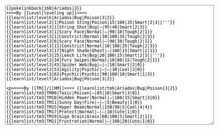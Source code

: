 </p><textarea readonly="" accesskey="," id="wpTextbox1" cols="80" rows="25" style="" class="mw-editfont-monospace" lang="en" dir="ltr" name="wpTextbox1">{{pokelinkback|168|Ariados|3}}
====By [[Level|leveling up]]====
{{learnlist/levelh|Ariados|Bug|Poison|3|2}}
{{learnlist/level3|1|Poison Sting|Poison|15|100|35|Smart|2|3||'''}}
{{learnlist/level3|1|String Shot|Bug|—|95|40|Smart|2|3}}
{{learnlist/level3|1|Scary Face|Normal|—|90|10|Tough|2|1}}
{{learnlist/level3|1|Constrict|Normal|10|100|35|Tough|2|3}}
{{learnlist/level3|6|Scary Face|Normal|—|90|10|Tough|2|1}}
{{learnlist/level3|11|Constrict|Normal|10|100|35|Tough|2|3}}
{{learnlist/level3|17|Night Shade|Ghost|—|100|15|Smart|2|1}}
{{learnlist/level3|25|Leech Life|Bug|20|100|15|Smart|2|3||'''}}
{{learnlist/level3|34|Fury Swipes|Normal|18|80|15|Tough|2|1}}
{{learnlist/level3|43|Spider Web|Bug|—|—|10|Smart|2|0}}
{{learnlist/level3|53|Agility|Psychic|—|—|30|Cool|3|0}}
{{learnlist/level3|63|Psychic|Psychic|90|100|10|Smart|1|3}}
{{learnlist/levelf|Ariados|Bug|Poison|3|2}}

====By [[TM]]/[[HM]]====
{{learnlist/tmh|Ariados|Bug|Poison|3|2}}
{{learnlist/tm3|TM06|Toxic|Poison|—|85|10|Smart|3|0}}
{{learnlist/tm3|TM10|Hidden Power|Normal|—|100|15|Smart|3|0}}
{{learnlist/tm3|TM11|Sunny Day|Fire|—|—|5|Beauty|1|0}}
{{learnlist/tm3|TM15|Hyper Beam|Normal|150|90|5|Cool|4|4}}
{{learnlist/tm3|TM17|Protect|Normal|—|—|10|Cute|1|0}}
{{learnlist/tm3|TM19|Giga Drain|Grass|60|100|5|Smart|2|1}}
{{learnlist/tm3|TM21|Frustration|Normal|—|100|20|Cute|1|0}}
{{learnlist/tm3|TM22|SolarBeam|Grass|120|100|10|Cool|4|0}}
{{learnlist/tm3|TM27|Return|Normal|—|100|20|Cute|1|0}}
{{learnlist/tm3|TM28|Dig|Ground|60|100|10|Smart|1|0}}
{{learnlist/tm3|TM29|Psychic|Psychic|90|100|10|Smart|1|3}}
{{learnlist/tm3|TM32|Double Team|Normal|—|—|15|Cool|2|0}}
{{learnlist/tm3|TM36|Sludge Bomb|Poison|90|100|10|Tough|2|1||'''}}
{{learnlist/tm3|TM42|Facade|Normal|70|100|20|Cute|2|0}}
{{learnlist/tm3|TM43|Secret Power|Normal|70|100|20|Smart|1|0}}
{{learnlist/tm3|TM44|Rest|Psychic|—|—|10|Cute|2|0}}
{{learnlist/tm3|TM45|Attract|Normal|—|100|15|Cute|2|0}}
{{learnlist/tm3|TM46|Thief|Dark|40|100|10|Tough|1|0}}
{{learnlist/tm3|HM05|Flash|Normal|—|70|20|Beauty|3|0}}
{{learnlist/tmf|Ariados|Bug|Poison|3|2}}

====By {{pkmn|breeding}}====
{{learnlist/breedh|Ariados|Bug|Poison|3|2}}
{{learnlist/breed3|{{MSP/3|165|Ledyba}}{{MSP/3|166|Ledian}}{{MSP/3|291|Ninjask}}|Baton Pass|Normal|—|—|40|Cute|2|0}}
{{learnlist/breed3|{{MSP/3|048|Venonat}}{{MSP/3|049|Venomoth}}|Disable|Normal|—|55|20|Smart|2|0}}
{{learnlist/breed3|{{MSP/3|015|Beedrill}}{{MSP/3|123|Scyther}}{{MSP/3|212|Scizor}}|Pursuit|Dark|40|100|20|Smart|2|1}}
{{learnlist/breed3|{{MSP/3|012|Butterfree}}{{MSP/3|048|Venonat}}{{MSP/3|049|Venomoth}}{{MSP/3|269|Dustox}}|Psybeam|Psychic|65|100|20|Beauty|3|0}}
{{learnlist/breed3|{{MSP/3|048|Venonat}}{{MSP/3|049|Venomoth}}{{MSP/3|313|Volbeat}}|Signal Beam|Bug|75|100|15|Beauty|3|0||'''}}
{{learnlist/breed3|{{MSP/3|193|Yanma}}|SonicBoom|Normal|—|90|20|Cool|2|0}}
{{learnlist/breedf|Ariados|Bug|Poison|3|2}}

====By [[Move Tutor|tutoring]]====
{{learnlist/tutorh|Ariados|Bug|Poison|3|2}}
{{learnlist/tutor3|Body Slam|Normal|85|100|15|Tough|1|4|||yes|yes|yes}}
{{learnlist/tutor3|Double-Edge|Normal|120|100|15|Tough|6|0|||yes|yes|yes}}
{{learnlist/tutor3|Endure|Normal|—|—|10|Tough|2|0|||no|yes|no}}
{{learnlist/tutor3|Mimic|Normal|—|—|10|Cute|1|0|||yes|yes|yes}}
{{learnlist/tutor3|Sleep Talk|Normal|—|—|10|Cute|3|0|||no|yes|no}}
{{learnlist/tutor3|Snore|Normal|40|100|15|Cute|4|0|||no|yes|no}}
{{learnlist/tutor3|Substitute|Normal|—|—|10|Smart|2|0|||yes|yes|yes}}
{{learnlist/tutor3|Swagger|Normal|—|90|15|Cute|2|0|||no|yes|yes}}
{{learnlist/tutorf|Ariados|Bug|Poison|3|2}}

====By a prior [[evolution]]====
{{Learnlist/prevoh|Ariados|Bug|Poison|3|2}}
{{Learnlist/prevo3|167|Spinarak|e||||Refresh|Normal|—|—|20|Cute|1|0||XD}}
{{Learnlist/prevof|Ariados|Bug|Poison|3|2}}

====Special moves====
{{Shadow moves|168|43|Shadow Rush|--|--|--|Spider Web|Bug|Scary Face|Normal|Leech Life|Bug|Sludge Bomb|Poison|Colo|Bug|Poison}}

[[it:Ariados/Mosse apprese in terza generazione]]
[[zh:阿利多斯/第三世代招式表]]
